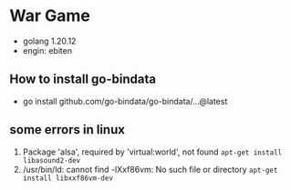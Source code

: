 # War Game
  - golang 1.20.12
  - engin: ebiten

## How to install go-bindata
  - go install github.com/go-bindata/go-bindata/...@latest


## some errors in linux
  1. Package 'alsa', required by 'virtual:world', not found
    `apt-get install libasound2-dev`
  2. /usr/bin/ld: cannot find -lXxf86vm: No such file or directory
    `apt-get install libxxf86vm-dev`
